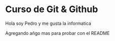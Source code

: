 # Curso de Git & Github

Hola soy Pedro y me gusta la informatica

Agregando añgo mas para probar con el README